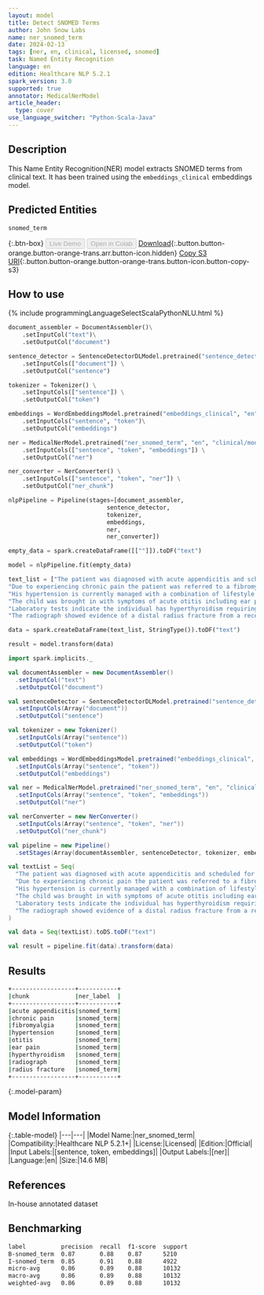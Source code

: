```yaml
---
layout: model
title: Detect SNOMED Terms
author: John Snow Labs
name: ner_snomed_term
date: 2024-02-13
tags: [ner, en, clinical, licensed, snomed]
task: Named Entity Recognition
language: en
edition: Healthcare NLP 5.2.1
spark_version: 3.0
supported: true
annotator: MedicalNerModel
article_header:
  type: cover
use_language_switcher: "Python-Scala-Java"
---
```


## Description

This Name Entity Recognition(NER) model extracts SNOMED terms from clinical text. It has been trained using the `embeddings_clinical` embeddings model.

## Predicted Entities

`snomed_term`

{:.btn-box}
<button class="button button-orange" disabled>Live Demo</button>
<button class="button button-orange" disabled>Open in Colab</button>
[Download](https://s3.amazonaws.com/auxdata.johnsnowlabs.com/clinical/models/ner_snomed_term_en_5.2.1_3.0_1707823546698.zip){:.button.button-orange.button-orange-trans.arr.button-icon.hidden}
[Copy S3 URI](s3://auxdata.johnsnowlabs.com/clinical/models/ner_snomed_term_en_5.2.1_3.0_1707823546698.zip){:.button.button-orange.button-orange-trans.button-icon.button-copy-s3}

## How to use



<div class="tabs-box" markdown="1">
{% include programmingLanguageSelectScalaPythonNLU.html %}
  
```python
document_assembler = DocumentAssembler()\
    .setInputCol("text")\
    .setOutputCol("document")

sentence_detector = SentenceDetectorDLModel.pretrained("sentence_detector_dl_healthcare", "en", "clinical/models") \
    .setInputCols(["document"]) \
    .setOutputCol("sentence") 

tokenizer = Tokenizer() \
    .setInputCols(["sentence"]) \
    .setOutputCol("token")

embeddings = WordEmbeddingsModel.pretrained("embeddings_clinical", "en", "clinical/models")\
    .setInputCols("sentence", "token")\
    .setOutputCol("embeddings")

ner = MedicalNerModel.pretrained("ner_snomed_term", "en", "clinical/models") \
    .setInputCols(["sentence", "token", "embeddings"]) \
    .setOutputCol("ner")

ner_converter = NerConverter() \
    .setInputCols(["sentence", "token", "ner"]) \
    .setOutputCol("ner_chunk")

nlpPipeline = Pipeline(stages=[document_assembler,
                            sentence_detector,
                            tokenizer,
                            embeddings,
                            ner,
                            ner_converter])

empty_data = spark.createDataFrame([[""]]).toDF("text")

model = nlpPipeline.fit(empty_data)

text_list = ["The patient was diagnosed with acute appendicitis and scheduled for immediate surgery.",
"Due to experiencing chronic pain the patient was referred to a fibromyalgia specialist for further evaluation.",
"His hypertension is currently managed with a combination of lifestyle modifications and medication.",
"The child was brought in with symptoms of acute otitis including ear pain and fever.",
"Laboratory tests indicate the individual has hyperthyroidism requiring further endocrinological assessment.",
"The radiograph showed evidence of a distal radius fracture from a recent fall."]

data = spark.createDataFrame(text_list, StringType()).toDF("text")

result = model.transform(data)
```
```scala
import spark.implicits._

val documentAssembler = new DocumentAssembler()
  .setInputCol("text")
  .setOutputCol("document")

val sentenceDetector = SentenceDetectorDLModel.pretrained("sentence_detector_dl_healthcare", "en", "clinical/models")
  .setInputCols(Array("document"))
  .setOutputCol("sentence")

val tokenizer = new Tokenizer()
  .setInputCols(Array("sentence"))
  .setOutputCol("token")

val embeddings = WordEmbeddingsModel.pretrained("embeddings_clinical", "en", "clinical/models")
  .setInputCols(Array("sentence", "token"))
  .setOutputCol("embeddings")

val ner = MedicalNerModel.pretrained("ner_snomed_term", "en", "clinical/models")
  .setInputCols(Array("sentence", "token", "embeddings"))
  .setOutputCol("ner")

val nerConverter = new NerConverter()
  .setInputCols(Array("sentence", "token", "ner"))
  .setOutputCol("ner_chunk")

val pipeline = new Pipeline()
  .setStages(Array(documentAssembler, sentenceDetector, tokenizer, embeddings, ner, nerConverter))

val textList = Seq(
  "The patient was diagnosed with acute appendicitis and scheduled for immediate surgery.",
  "Due to experiencing chronic pain the patient was referred to a fibromyalgia specialist for further evaluation.",
  "His hypertension is currently managed with a combination of lifestyle modifications and medication.",
  "The child was brought in with symptoms of acute otitis including ear pain and fever.",
  "Laboratory tests indicate the individual has hyperthyroidism requiring further endocrinological assessment.",
  "The radiograph showed evidence of a distal radius fracture from a recent fall."
)

val data = Seq(textList).toDS.toDF("text")

val result = pipeline.fit(data).transform(data)
```
</div>

## Results

```bash
+------------------+-----------+
|chunk             |ner_label  |
+------------------+-----------+
|acute appendicitis|snomed_term|
|chronic pain      |snomed_term|
|fibromyalgia      |snomed_term|
|hypertension      |snomed_term|
|otitis            |snomed_term|
|ear pain          |snomed_term|
|hyperthyroidism   |snomed_term|
|radiograph        |snomed_term|
|radius fracture   |snomed_term|
+------------------+-----------+
```

{:.model-param}
## Model Information

{:.table-model}
|---|---|
|Model Name:|ner_snomed_term|
|Compatibility:|Healthcare NLP 5.2.1+|
|License:|Licensed|
|Edition:|Official|
|Input Labels:|[sentence, token, embeddings]|
|Output Labels:|[ner]|
|Language:|en|
|Size:|14.6 MB|

## References

In-house annotated dataset

## Benchmarking

```bash
label          precision  recall  f1-score  support 
B-snomed_term  0.87       0.88    0.87      5210    
I-snomed_term  0.85       0.91    0.88      4922    
micro-avg      0.86       0.89    0.88      10132   
macro-avg      0.86       0.89    0.88      10132   
weighted-avg   0.86       0.89    0.88      10132   
```
